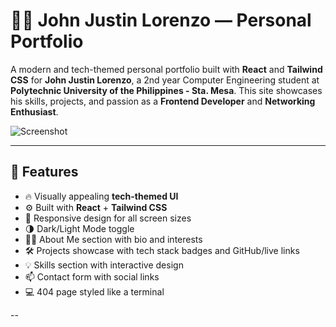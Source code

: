 # 🧑‍💻 John Justin Lorenzo — Personal Portfolio

A modern and tech-themed personal portfolio built with **React** and **Tailwind CSS** for **John Justin Lorenzo**, a 2nd year Computer Engineering student at **Polytechnic University of the Philippines - Sta. Mesa**. This site showcases his skills, projects, and passion as a **Frontend Developer** and **Networking Enthusiast**.

![Screenshot](./public/preview.png)

---

## 🚀 Features

- 🔥 Visually appealing **tech-themed UI**
- ⚙️ Built with **React** + **Tailwind CSS**
- 🎯 Responsive design for all screen sizes
- 🌗 Dark/Light Mode toggle
- 🧑‍💼 About Me section with bio and interests
- 🛠️ Projects showcase with tech stack badges and GitHub/live links
- 💡 Skills section with interactive design
- 📫 Contact form with social links
- 💻 404 page styled like a terminal

--
